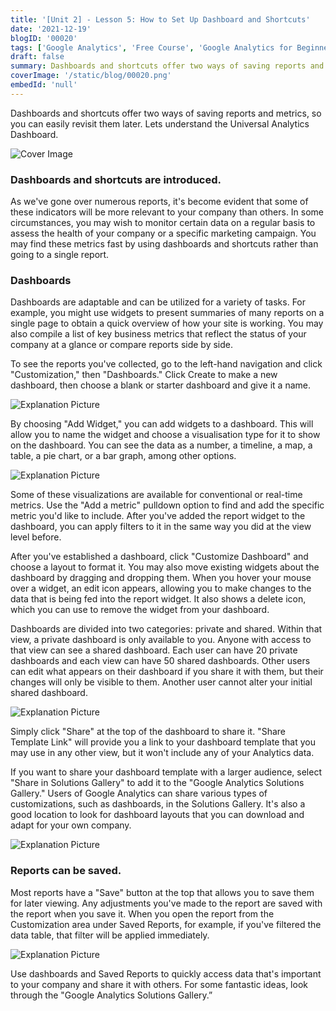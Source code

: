 ```yaml
---
title: '[Unit 2] - Lesson 5: How to Set Up Dashboard and Shortcuts'
date: '2021-12-19'
blogID: '00020'
tags: ['Google Analytics', 'Free Course', 'Google Analytics for Beginners']
draft: false
summary: Dashboards and shortcuts offer two ways of saving reports and metrics, so you can easily revisit them later. Lets understand the Universal Analytics Dashboard.
coverImage: '/static/blog/00020.png'
embedId: 'null'
---
```


Dashboards and shortcuts offer two ways of saving reports and metrics, so you can easily revisit them later. Lets understand the Universal Analytics Dashboard.

![Cover Image](/static/blog/00020.png)

### Dashboards and shortcuts are introduced.

As we've gone over numerous reports, it's become evident that some of these indicators will be more relevant to your company than others. In some circumstances, you may wish to monitor certain data on a regular basis to assess the health of your company or a specific marketing campaign. You may find these metrics fast by using dashboards and shortcuts rather than going to a single report.

### Dashboards

Dashboards are adaptable and can be utilized for a variety of tasks. For example, you might use widgets to present summaries of many reports on a single page to obtain a quick overview of how your site is working. You may also compile a list of key business metrics that reflect the status of your company at a glance or compare reports side by side.

To see the reports you've collected, go to the left-hand navigation and click "Customization," then "Dashboards." Click Create to make a new dashboard, then choose a blank or starter dashboard and give it a name.

![Explanation Picture](/static/blog/00020_1.png)

By choosing "Add Widget," you can add widgets to a dashboard. This will allow you to name the widget and choose a visualisation type for it to show on the dashboard. You can see the data as a number, a timeline, a map, a table, a pie chart, or a bar graph, among other options.

![Explanation Picture](/static/blog/00020_2.png)

Some of these visualizations are available for conventional or real-time metrics. Use the "Add a metric" pulldown option to find and add the specific metric you'd like to include. After you've added the report widget to the dashboard, you can apply filters to it in the same way you did at the view level before.

After you've established a dashboard, click "Customize Dashboard" and choose a layout to format it. You may also move existing widgets about the dashboard by dragging and dropping them. When you hover your mouse over a widget, an edit icon appears, allowing you to make changes to the data that is being fed into the report widget. It also shows a delete icon, which you can use to remove the widget from your dashboard.

Dashboards are divided into two categories: private and shared. Within that view, a private dashboard is only available to you. Anyone with access to that view can see a shared dashboard. Each user can have 20 private dashboards and each view can have 50 shared dashboards. Other users can edit what appears on their dashboard if you share it with them, but their changes will only be visible to them. Another user cannot alter your initial shared dashboard.

![Explanation Picture](/static/blog/00020_3.png)

Simply click "Share" at the top of the dashboard to share it. "Share Template Link" will provide you a link to your dashboard template that you may use in any other view, but it won't include any of your Analytics data.

If you want to share your dashboard template with a larger audience, select "Share in Solutions Gallery" to add it to the "Google Analytics Solutions Gallery." Users of Google Analytics can share various types of customizations, such as dashboards, in the Solutions Gallery. It's also a good location to look for dashboard layouts that you can download and adapt for your own company.

![Explanation Picture](/static/blog/00020_4.png)

### Reports can be saved.

Most reports have a "Save" button at the top that allows you to save them for later viewing. Any adjustments you've made to the report are saved with the report when you save it. When you open the report from the Customization area under Saved Reports, for example, if you've filtered the data table, that filter will be applied immediately.

![Explanation Picture](/static/blog/00020_5.png)

Use dashboards and Saved Reports to quickly access data that's important to your company and share it with others. For some fantastic ideas, look through the "Google Analytics Solutions Gallery.”
